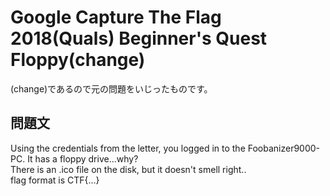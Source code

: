 # Google Capture The Flag 2018(Quals) Beginner's Quest Floppy(change)
(change)であるので元の問題をいじったものです。
## 問題文
Using the credentials from the letter, you logged in to the Foobanizer9000-PC. It has a floppy drive...why?</br>
There is an .ico file on the disk, but it doesn't smell right..</br>
flag format is CTF{...}
